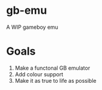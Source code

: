 # gb-emu
A WIP gameboy emu

# Goals

1. Make a functonal GB emulator
2. Add colour support
3. Make it as true to life as possible
